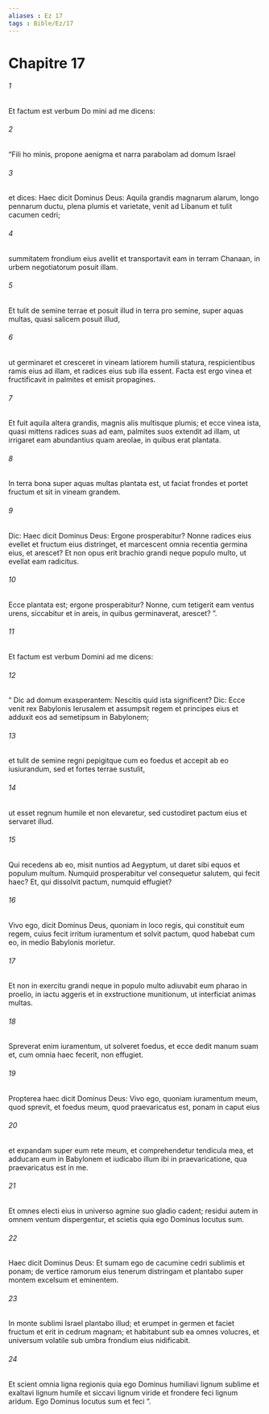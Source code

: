 ```yaml
---
aliases : Ez 17
tags : Bible/Ez/17
---
```


# Chapitre 17

###### 1
Et factum est verbum Do mini ad me dicens: 
###### 2
“Fili ho minis, propone aenigma et narra parabolam ad domum Israel 
###### 3
et dices: Haec dicit Dominus Deus: Aquila grandis magnarum alarum, longo pennarum ductu, plena plumis et varietate, venit ad Libanum et tulit cacumen cedri;
###### 4
summitatem frondium eius avellit et transportavit eam in terram Chanaan, in urbem negotiatorum posuit illam.
###### 5
Et tulit de semine terrae et posuit illud in terra pro semine, super aquas multas, quasi salicem posuit illud,
###### 6
ut germinaret et cresceret in vineam latiorem humili statura, respicientibus ramis eius ad illam, et radices eius sub illa essent. Facta est ergo vinea et fructificavit in palmites et emisit propagines.
###### 7
Et fuit aquila altera grandis, magnis alis multisque plumis; et ecce vinea ista, quasi mittens radices suas ad eam, palmites suos extendit ad illam, ut irrigaret eam abundantius quam areolae, in quibus erat plantata.
###### 8
In terra bona super aquas multas plantata est, ut faciat frondes et portet fructum et sit in vineam grandem.
###### 9
Dic: Haec dicit Dominus Deus: Ergone prosperabitur? Nonne radices eius evellet et fructum eius distringet, et marcescent omnia recentia germina eius, et arescet? Et non opus erit brachio grandi neque populo multo, ut evellat eam radicitus.
###### 10
Ecce plantata est; ergone prosperabitur? Nonne, cum tetigerit eam ventus urens, siccabitur et in areis, in quibus germinaverat, arescet? ”.
###### 11
Et factum est verbum Domini ad me dicens: 
###### 12
“ Dic ad domum exasperantem: Nescitis quid ista significent? Dic: Ecce venit rex Babylonis Ierusalem et assumpsit regem et principes eius et adduxit eos ad semetipsum in Babylonem; 
###### 13
et tulit de semine regni pepigitque cum eo foedus et accepit ab eo iusiurandum, sed et fortes terrae sustulit, 
###### 14
ut esset regnum humile et non elevaretur, sed custodiret pactum eius et servaret illud. 
###### 15
Qui recedens ab eo, misit nuntios ad Aegyptum, ut daret sibi equos et populum multum. Numquid prosperabitur vel consequetur salutem, qui fecit haec? Et, qui dissolvit pactum, numquid effugiet? 
###### 16
Vivo ego, dicit Dominus Deus, quoniam in loco regis, qui constituit eum regem, cuius fecit irritum iuramentum et solvit pactum, quod habebat cum eo, in medio Babylonis morietur. 
###### 17
Et non in exercitu grandi neque in populo multo adiuvabit eum pharao in proelio, in iactu aggeris et in exstructione munitionum, ut interficiat animas multas. 
###### 18
Spreverat enim iuramentum, ut solveret foedus, et ecce dedit manum suam et, cum omnia haec fecerit, non effugiet.
###### 19
Propterea haec dicit Dominus Deus: Vivo ego, quoniam iuramentum meum, quod sprevit, et foedus meum, quod praevaricatus est, ponam in caput eius 
###### 20
et expandam super eum rete meum, et comprehendetur tendicula mea, et adducam eum in Babylonem et iudicabo illum ibi in praevaricatione, qua praevaricatus est in me. 
###### 21
Et omnes electi eius in universo agmine suo gladio cadent; residui autem in omnem ventum dispergentur, et scietis quia ego Dominus locutus sum.
###### 22
Haec dicit Dominus Deus: Et sumam ego de cacumine cedri sublimis et ponam; de vertice ramorum eius tenerum distringam et plantabo super montem excelsum et eminentem.
###### 23
In monte sublimi Israel plantabo illud; et erumpet in germen et faciet fructum et erit in cedrum magnam; et habitabunt sub ea omnes volucres, et universum volatile sub umbra frondium eius nidificabit.
###### 24
Et scient omnia ligna regionis quia ego Dominus humiliavi lignum sublime et exaltavi lignum humile et siccavi lignum viride et frondere feci lignum aridum. Ego Dominus locutus sum et feci ”. 
